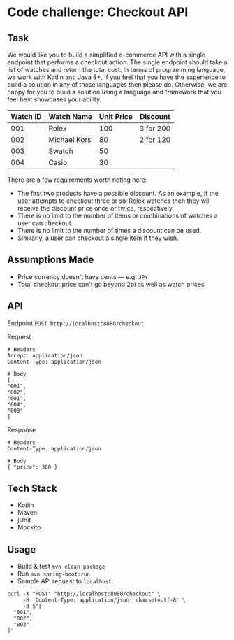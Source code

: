 # Code challenge: Checkout API

## Task

We would like you to build a simplified e-commerce API with a single endpoint that performs a
checkout action. The single endpoint should take a list of watches and return the total cost.
In terms of programming language, we work with Kotlin and Java 8+, if you feel that you have the
experience to build a solution in any of those languages then please do. Otherwise, we are happy for
you to build a solution using a language and framework that you feel best showcases your ability.

| Watch ID | Watch Name   | Unit Price | Discount  |
|----------|--------------|------------|-----------|
| 001      | Rolex        | 100        | 3 for 200 |
| 002      | Michael Kors | 80         | 2 for 120 |
| 003      | Swatch       | 50         |           |
| 004      | Casio        | 30         |           |

There are a few requirements worth noting here:
- The first two products have a possible discount. As an example, if the user attempts to
checkout three or six Rolex watches then they will receive the discount price once or twice,
respectively.
- There is no limit to the number of items or combinations of watches a user can checkout.
- There is no limit to the number of times a discount can be used.
- Similarly, a user can checkout a single item if they wish.

## Assumptions Made

- Price currency doesn't have cents — e.g. `JPY`
- Total checkout price can't go beyond 2bi as well as watch prices

## API

Endpoint
`POST http://localhost:8080/checkout`

Request
```text
# Headers
Accept: application/json
Content-Type: application/json

# Body
[
"001",
"002",
"001",
"004",
"003"
]
```

Response
```text
# Headers
Content-Type: application/json

# Body
{ "price": 360 }
```

## Tech Stack

- Kotlin
- Maven
- jUnit
- Mockito

## Usage

- Build & test `mvn clean package`
- Run `mvn spring-boot:run`
- Sample API request to `localhost`:
```shell
curl -X "POST" "http://localhost:8080/checkout" \
     -H 'Content-Type: application/json; charset=utf-8' \
     -d $'[
  "001",
  "002",
  "003"
]'
```
